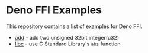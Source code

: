 # Deno FFI Examples

This repository contains a list of examples for Deno FFI.

- [add](add) - add two unsigned 32bit integer(u32)
- [libc](libc) - use C Standard Library's `abs` function
